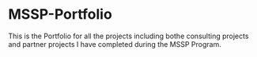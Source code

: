 # MSSP-Portfolio

This is the Portfolio for all the projects including bothe consulting projects and partner projects I have completed during the MSSP Program.
